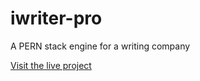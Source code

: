 # iwriter-pro
A PERN stack engine for a writing company

[Visit the live project](https://iwriterPro.com "iWriterPro's Homepage")
